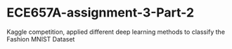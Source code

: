 # ECE657A-assignment-3-Part-2
Kaggle competition, applied different deep learning methods to classify the Fashion MNIST Dataset
